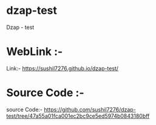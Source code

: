 # dzap-test
Dzap - test

# WebLink :- 
Link:- https://sushil7276.github.io/dzap-test/

# Source Code :-
source Code:- https://github.com/sushil7276/dzap-test/tree/47a55a01fca001ec2bc9ce5ed5974b0843180bff
